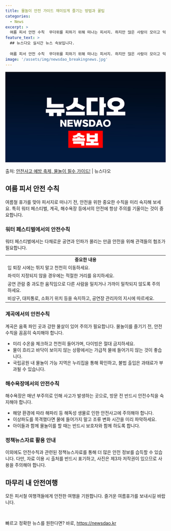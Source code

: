 ```yaml
---
title: 물놀이 안전 가이드 재미있게 즐기는 방법과 꿀팁
categories:
  - News
excerpt: >
  여름 피서 안전 수칙  무더위를 피하기 위해 떠나는 피서지. 하지만 많은 사람이 모이고 익숙지 않은 곳일수록…
feature_text: >
  ## 뉴스다오 실시간 뉴스 속보입니다.

  여름 피서 안전 수칙  무더위를 피하기 위해 떠나는 피서지. 하지만 많은 사람이 모이고 익숙지 않은 곳일수록…
image: '/assets/img/newsdao_breakingnews.jpg'
---
```


![뉴스다오 속보](/assets/img/newsdao_breakingnews.jpg)

<p>출처: <a href="https://newsdao.kr/4510" rel="dofollow">안전사고 예방 축제, 물놀이 필수 가이드!</a> | 뉴스다오</p>

<h2 data-ke-size="size26">여름 피서 안전 수칙</h2>
<p data-ke-size="size16">여름철 휴가를 맞아 피서지로 떠나기 전, 안전을 위한 중요한 수칙을 미리 숙지해 보세요. 특히 워터 페스티벌, 계곡, 해수욕장 등에서의 안전에 항상 주의를 기울이는 것이 중요합니다.</p>

<h3>워터 페스티벌에서의 안전수칙</h3>
<p data-ke-size="size16">워터 페스티벌에서는 다채로운 공연과 인파가 몰리는 만큼 안전을 위해 관객들의 협조가 필요합니다.</p>
<table>
	<tr>
		<td style="text-align: center; height: 17px;"><b>중요한 내용</b></td>
	</tr>
	<tr>
		<td>입 퇴장 시에는 뛰지 말고 천천히 이동하세요.</td>
	</tr>
	<tr>
		<td>좌석이 지정되지 않을 경우에는 적절한 거리를 유지하세요.</td>
	</tr>
	<tr>
		<td>공연 관람 중 과도한 움직임으로 다른 사람을 밀치거나 가까이 밀착되지 않도록 주의하세요.</td>
	</tr>
	<tr>
		<td>비상구, 대피통로, 소화기 위치 등을 숙지하고, 공연장 관리자의 지시에 따르세요.</td>
	</tr>
</table>

<h3>계곡에서의 안전수칙</h3>
<p data-ke-size="size16">계곡은 움푹 파인 곳과 강한 물살이 있어 주의가 필요합니다. 물놀이를 즐기기 전, 안전수칙을 꼼꼼히 숙지해야 합니다.</p>
<ul>
	<li>미리 수온을 체크하고 천천히 들어가며, 다이빙은 절대 금지하세요.</li>
	<li>물이 흐리고 바닥이 보이지 않는 상황에서는 가급적 물에 들어가지 않는 것이 좋습니다.</li>
	<li>국립공원 내 물놀이 가능 지역은 누리집을 통해 확인하고, 불법 출입은 과태료가 부과될 수 있습니다.</li>
</ul>

<h3>해수욕장에서의 안전수칙</h3>
<p data-ke-size="size16">해수욕장은 매년 부주의로 인해 사고가 발생하는 곳으로, 방문 전 반드시 안전수칙을 숙지해야 합니다.</p>
<ul>
	<li>해양 환경에 따라 해파리 등 해독성 생물로 인한 안전사고에 주의해야 합니다.</li>
	<li>이상파도를 목격했다면 물에 들어가지 말고 조류 변화 시간을 미리 파악하세요.</li>
	<li>아이들과 함께 물놀이를 할 때는 반드시 보호자와 함께 하도록 합니다.</li>
</ul>

<h3>정책뉴스자료 활용 안내</h3>
<p data-ke-size="size16">이외에도 안전수칙과 관련된 정책뉴스자료를 통해 더 많은 안전 정보를 습득할 수 있습니다. 다만, 자료 이용 시 출처를 반드시 표기하고, 사진은 제3자 저작권이 있으므로 사용을 주의해야 합니다.</p>

<h2 data-ke-size="size26">마무리 내 안전여행</h2>
<p data-ke-size="size16">모든 피서철 여행객들에게 안전한 여행을 기원합니다. 즐거운 여름휴가를 보내시길 바랍니다.</p>
<p data-ke-size="size16">&nbsp;</p> 

빠르고 정확한 뉴스를 원한다면? 바로, <a href="https://newsdao.kr" rel="dofollow">https://newsdao.kr</a>


    
